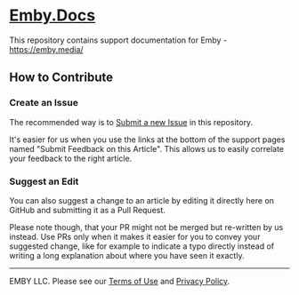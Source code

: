 # [Emby.Docs](https://github.com/EmbySupport/Emby.Docs)


This repository contains support documentation for Emby - https://emby.media/


## How to Contribute

### Create an Issue

The recommended way is to [Submit a new Issue](https://github.com/EmbySupport/Emby.Docs/issues/new/choose) in this repository.

It's easier for us when you use the links at the bottom of the support pages named "Submit Feedback on this Article". This allows us to easily correlate your feedback to the right article.

### Suggest an Edit

You can also suggest a change to an article by editing it directly here on GitHub and submitting it as a Pull Request.

Please note though, that your PR might not be merged but re-written by us instead. Use PRs only when it makes it easier for you to convey your suggested change, like for example to indicate a typo directly instead of writing a long explanation about where you have seen it exactly.


---
EMBY LLC. Please see our [Terms of Use](https://emby.media/terms.html) and [Privacy Policy](https://emby.media/privacy.html).